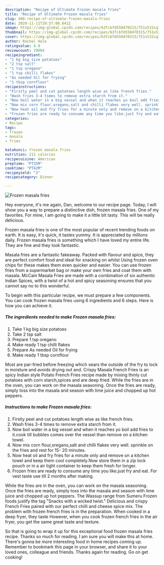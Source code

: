 ```yaml
---
description: "Recipe of Ultimate Frozen masala fries"
title: "Recipe of Ultimate Frozen masala fries"
slug: 408-recipe-of-ultimate-frozen-masala-fries
date: 2020-11-11T20:57:00.641Z
image: https://img-global.cpcdn.com/recipes/63fcbfd550470315/751x532cq70/frozen-masala-fries-recipe-main-photo.jpg
thumbnail: https://img-global.cpcdn.com/recipes/63fcbfd550470315/751x532cq70/frozen-masala-fries-recipe-main-photo.jpg
cover: https://img-global.cpcdn.com/recipes/63fcbfd550470315/751x532cq70/frozen-masala-fries-recipe-main-photo.jpg
author: Rachel Hale
ratingvalue: 4.9
reviewcount: 29004
recipeingredient:
- "1 kg big size potatoes"
- "2 tsp salt"
- "1 tsp oregano"
- "1 tsp chilli flakes"
- "As needed Oil for frying"
- "1 tbsp cornflour"
recipeinstructions:
- "Firstly peel and cut potatoes length wise as like french fries."
- "Wash fries 3-4 times to remove extra starch from it."
- "Now boil water in a big vessel and when it reaches yo boil add fries to it.cook till bubbles comes over the vessel than remove on a kitchen towel."
- "Now mix corn flour,oregano,salt and chilli flakes very well. sprinkle on the fries and rest for 15- 20 minutes."
- "Now heat oil and fry fries for a minute only and remove on a kitchen towel and keep them cool completely.Now store them in a zip lock pouch or in a air tight container to keep them fresh for longer."
- "Frozen fries are ready to consume any time you like.just fry and eat. For vest taste use till 2 months after making."
categories:
- Recipe
tags:
- frozen
- masala
- fries

katakunci: frozen masala fries 
nutrition: 211 calories
recipecuisine: American
preptime: "PT35M"
cooktime: "PT42M"
recipeyield: "2"
recipecategory: Dinner

---
```



![Frozen masala fries](https://img-global.cpcdn.com/recipes/63fcbfd550470315/751x532cq70/frozen-masala-fries-recipe-main-photo.jpg)

Hey everyone, it's me again, Dan, welcome to our recipe page. Today, I will show you a way to prepare a distinctive dish, frozen masala fries. One of my favorites. For mine, I am going to make it a little bit tasty. This will be really delicious.

Frozen masala fries is one of the most popular of recent trending foods on earth. It is easy, it's quick, it tastes yummy. It is appreciated by millions daily. Frozen masala fries is something which I have loved my entire life. They are fine and they look fantastic.

Masala fries are a fantastic fakeaway. Packed with flavour and spice, they are perfect comfort food and ideal for snacking on whilst Using frozen oven chips for these makes them even quicker and easier. You can use frozen fries from a supermarket bag or make your own fries and coat them with masala. McCain Masala Fries are made with a combination of six authentic Indian Spices, with a twist of a hot and spicy seasoning ensures that you cannot say no to this wonderful.


To begin with this particular recipe, we must prepare a few components. You can cook frozen masala fries using 6 ingredients and 6 steps. Here is how you can achieve it.

<!--inarticleads1-->

##### The ingredients needed to make Frozen masala fries:

1. Take 1 kg big size potatoes
1. Take 2 tsp salt
1. Prepare 1 tsp oregano
1. Make ready 1 tsp chilli flakes
1. Prepare As needed Oil for frying
1. Make ready 1 tbsp cornflour


Most are par-fried before freezing which sears the outside of the fry to lock in moisture and avoids drying out and. Crispy Masala French Fries is an spicy Indian style Potato French Fries recipe made by mixing thinly cut potatoes with corn starch,spices and are deep fried. While the fries are in the oven, you can work on the masala seasoning. Once the fries are ready, simply toss into the masala and season with lime juice and chopped up hot peppers. 

<!--inarticleads2-->

##### Instructions to make Frozen masala fries:

1. Firstly peel and cut potatoes length wise as like french fries.
1. Wash fries 3-4 times to remove extra starch from it.
1. Now boil water in a big vessel and when it reaches yo boil add fries to it.cook till bubbles comes over the vessel than remove on a kitchen towel.
1. Now mix corn flour,oregano,salt and chilli flakes very well. sprinkle on the fries and rest for 15- 20 minutes.
1. Now heat oil and fry fries for a minute only and remove on a kitchen towel and keep them cool completely.Now store them in a zip lock pouch or in a air tight container to keep them fresh for longer.
1. Frozen fries are ready to consume any time you like.just fry and eat. For vest taste use till 2 months after making.


While the fries are in the oven, you can work on the masala seasoning. Once the fries are ready, simply toss into the masala and season with lime juice and chopped up hot peppers. The Wassup range from Sumeru Frozen foods justify the tag &#34;Snacks with a wicked twist.&#34; Delicious and crispy French Fries paired with our perfect chilli and cheese spice mix. The problem with frozen french fries is in the preparation. When cooked in a deep fryer, they taste However, when you cook frozen french fries in the air fryer, you get the same great taste and texture. 

So that is going to wrap it up for this exceptional food frozen masala fries recipe. Thanks so much for reading. I am sure you will make this at home. There's gonna be more interesting food in home recipes coming up. Remember to bookmark this page in your browser, and share it to your loved ones, colleague and friends. Thanks again for reading. Go on get cooking!
